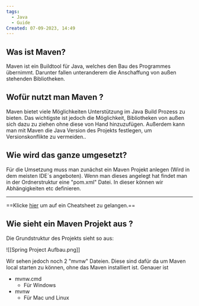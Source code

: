 ```yaml
---
tags:
  - Java
  - Guide
Created: 07-09-2023, 14:49
---
```

## Was ist Maven?

Maven ist ein Buildtool für Java, welches den Bau des Programmes übernimmt. Darunter fallen unteranderem die Anschaffung von außen stehenden Bibliotheken.

## Wofür nutzt man Maven ?

Maven bietet viele Möglichkeiten Unterstützung im Java Build Prozess zu bieten. Das wichtigste ist jedoch die Möglichkeit, Bibliotheken von außen sich dazu zu ziehen ohne diese von Hand hinzuzufügen. 
Außerdem kann man mit Maven die Java Version des Projekts festlegen, um Versionskonflikte zu vermeiden..

## Wie wird das ganze umgesetzt?

Für die Umsetzung muss man zunächst ein Maven Projekt anlegen (Wird in dem meisten IDE´s angeboten). Wenn man dieses angelegt hat findet man in der Ordnerstruktur eine "pom.xml" Datei.
In dieser können wir Abhängigkeiten etc definieren. 
<hr>

==Klicke [hier](https://www.jrebel.com/blog/maven-cheat-sheet) um auf ein Cheatsheet zu gelangen.== 


## Wie sieht ein Maven Projekt aus ?

Die Grundstruktur des Projekts sieht so aus:

![[Spring Project Aufbau.png]]

Wir sehen jedoch noch 2 "mvnw" Dateien. Diese sind dafür da um Maven local starten zu können, ohne das Maven installiert ist. Genauer ist
- mvnw.cmd
	- Für Windows
- mvnw 
	- Für Mac und Linux
